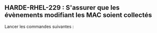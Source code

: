 ## HARDE-RHEL-229 : S'assurer que les évènements modifiant les MAC soient collectés

Lancer les commandes suivantes :

